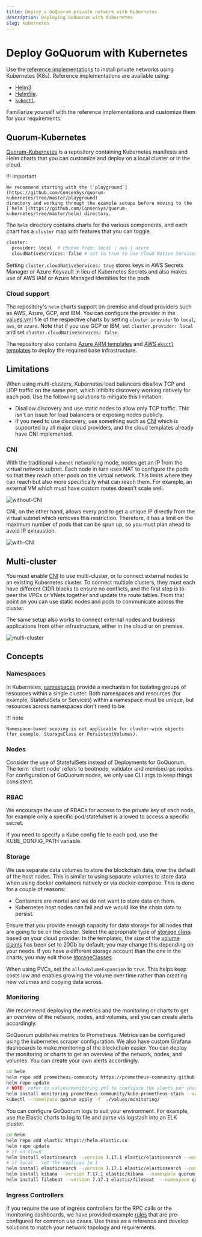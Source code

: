 ```yaml
---
title: Deploy a GoQuorum private network with Kubernetes
description: Deploying GoQuorum with Kubernetes
slug: kubernetes
---
```


# Deploy GoQuorum with Kubernetes

Use the [reference implementations](https://github.com/ConsenSys/quorum-kubernetes) to install private networks using Kubernetes (K8s). Reference implementations are available using:

- [Helm3](https://helm.sh/docs/intro/install/)
- [Helmfile](https://github.com/roboll/helmfile).
- [`kubectl`](https://github.com/ConsenSys/quorum-kubernetes/tree/master/playground/kubectl).

Familiarize yourself with the reference implementations and customize them for your requirements.

## Quorum-Kubernetes

[Quorum-Kubernetes](https://github.com/ConsenSys/quorum-Kubernetes) is a repository containing Kubernetes manifests and Helm charts that you can customize and deploy on a local cluster or in the cloud.

!!! important

    We recommend starting with the [`playground`](https://github.com/ConsenSys/quorum-kubernetes/tree/master/playground)
    directory and working through the example setups before moving to the
    [`helm`](https://github.com/ConsenSys/quorum-kubernetes/tree/master/helm) directory.

The `helm` directory contains charts for the various components, and each chart has a `cluster` map with features that you can toggle.

```bash
cluster:
  provider: local  # choose from: local | aws | azure
  cloudNativeServices: false # set to true to use Cloud Native Services (SecretsManager and IAM for AWS; KeyVault & Managed Identities for Azure)
```

Setting `cluster.cloudNativeServices: true` stores keys in AWS Secrets Manager or Azure Keyvault in lieu of Kubernetes Secrets and also makes use of AWS IAM or Azure Managed Identities for the pods

### Cloud support

The repository's `helm` charts support on-premise and cloud providers such as AWS, Azure, GCP, and IBM. You can configure the provider in the [values.yml](https://github.com/ConsenSys/quorum-kubernetes/blob/master/helm/values/genesis-goquorum.yml) file of the respective charts by setting `cluster.provider` to `local`, `aws`, or `azure`. Note that if you use GCP or IBM, set `cluster.provider: local` and set `cluster.cloudNativeServices: false`.

The repository also contains [Azure ARM templates](https://github.com/ConsenSys/quorum-kubernetes/tree/master/azure) and [AWS `eksctl` templates](https://github.com/ConsenSys/quorum-kubernetes/tree/master/aws) to deploy the required base infrastructure.

## Limitations

When using multi-clusters, Kubernetes load balancers disallow TCP and UDP traffic on the same port, which inhibits discovery working natively for each pod. Use the following solutions to mitigate this limitation:

- Disallow discovery and use static nodes to allow only TCP traffic. This isn't an issue for load balancers or exposing nodes publicly.
- If you need to use discovery, use something such as [CNI](#CNI) which is supported by all major cloud providers, and the cloud templates already have CNI implemented.

### CNI

With the traditional `kubenet` networking mode, nodes get an IP from the virtual network subnet. Each node in turn uses NAT to configure the pods so that they reach other pods on the virtual network. This limits where they can reach but also more specifically what can reach them. For example, an external VM which must have custom routes doesn't scale well.

![without-CNI](../images/kubernetes/kubenet.jpg)

CNI, on the other hand, allows every pod to get a unique IP directly from the virtual subnet which removes this restriction. Therefore, it has a limit on the maximum number of pods that can be spun up, so you must plan ahead to avoid IP exhaustion.

![with-CNI](../images/kubernetes/cni.jpg)

## Multi-cluster

You must enable [CNI](#cni) to use multi-cluster, or to connect external nodes to an existing Kubernetes cluster. To connect multiple clusters, they must each have different CIDR blocks to ensure no conflicts, and the first step is to peer the VPCs or VNets together and update the route tables. From that point on you can use static nodes and pods to communicate across the cluster.

The same setup also works to connect external nodes and business applications from other infrastructure, either in the cloud or on premise.

![multi-cluster](../images/kubernetes/cni_peering.png)

## Concepts

### Namespaces

In Kubernetes, [namespaces](https://kubernetes.io/docs/concepts/overview/working-with-objects/namespaces/) provide a mechanism for isolating groups of resources within a single cluster. Both namespaces and resources (for example, StatefulSets or Services) within a namespace must be unique, but resources across namespaces don't need to be.

!!! note

    Namespace-based scoping is not applicable for cluster-wide objects (for example, StorageClass or PersistentVolumes).

### Nodes

Consider the use of StatefulSets instead of Deployments for GoQuorum. The term 'client node' refers to bootnode, validator and member/rpc nodes. For configuration of GoQuorum nodes, we only use CLI args to keep things consistent.

### RBAC

We encourage the use of RBACs for access to the private key of each node, for example only a specific pod/statefulset is allowed to access a specific secret.

If you need to specify a Kube config file to each pod, use the KUBE_CONFIG_PATH variable.

### Storage

We use separate data volumes to store the blockchain data, over the default of the host nodes. This is similar to using separate volumes to store data when using docker containers natively or via docker-compose. This is done for a couple of reasons:

- Containers are mortal and we do not want to store data on them.
- Kubernetes host nodes can fail and we would like the chain data to persist.

Ensure that you provide enough capacity for data storage for all nodes that are going to be on the cluster. Select the appropriate type of [storage class](https://kubernetes.io/docs/concepts/storage/storage-classes/) based on your cloud provider. In the templates, the size of the [volume claims](https://kubernetes.io/docs/concepts/storage/persistent-volumes/#persistentvolumeclaims) has been set to 20Gb by default; you may change this depending on your needs. If you have a different storage account than the one in the charts, you may edit those [storageClasses](https://github.com/ConsenSys/quorum-kubernetes/blob/master/helm/charts/goquorum-node/templates/node-storage.yaml).

When using PVCs, set the `allowVolumeExpansion` to `true`. This helps keep costs low and enables growing the volume over time rather than creating new volumes and copying data across.

### Monitoring

We recommend deploying the metrics and the monitoring or charts to get an overview of the network, nodes, and volumes, and you can create alerts accordingly.

GoQuorum publishes metrics to Prometheus. Metrics can be configured using the kubernetes scraper configuration. We also have custom Grafana dashboards to make monitoring of the blockchain easier. You can deploy the monitoring or charts to get an overview of the network, nodes, and volumes. You can create your own alerts accordingly.

```bash
cd helm
helm repo add prometheus-community https://prometheus-community.github.io/helm-charts
helm repo update
# NOTE: refer to values/monitoring.yml to configure the alerts per your requirements ie slack, email etc
helm install monitoring prometheus-community/kube-prometheus-stack --version 34.10.0 --namespace=quorum --create-namespace --values ./values/monitoring.yml --wait
kubectl --namespace quorum apply -f  ./values/monitoring/
```

You can configure GoQuorum logs to suit your environment. For example, use the Elastic charts to log to file and parse via logstash into an ELK cluster.

```bash
cd helm
helm repo add elastic https://helm.elastic.co
helm repo update
# if on cloud
helm install elasticsearch --version 7.17.1 elastic/elasticsearch --namespace quorum --create-namespace --values ./values/elasticsearch.yml
# if local - set the replicas to 1
helm install elasticsearch --version 7.17.1 elastic/elasticsearch --namespace quorum --create-namespace --values ./values/elasticsearch.yml --set replicas=1 --set minimumMasterNodes: 1
helm install kibana --version 7.17.1 elastic/kibana --namespace quorum --values ./values/kibana.yml
helm install filebeat --version 7.17.1 elastic/filebeat  --namespace quorum --values ./values/filebeat.yml
```

### Ingress Controllers

If you require the use of ingress controllers for the RPC calls or the monitoring dashboards, we have provided example [rules](https://github.com/ConsenSys/quorum-kubernetes/blob/master/ingress/ingress-rules-goquorum.yml) that are pre-configured for common use cases. Use these as a reference and develop solutions to match your network topology and requirements.
